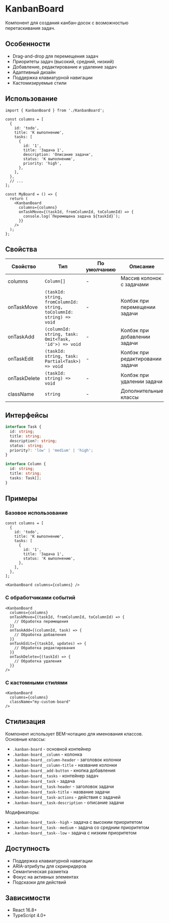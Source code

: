 # KanbanBoard

Компонент для создания канбан-досок с возможностью перетаскивания задач.

## Особенности

- Drag-and-drop для перемещения задач
- Приоритеты задач (высокий, средний, низкий)
- Добавление, редактирование и удаление задач
- Адаптивный дизайн
- Поддержка клавиатурной навигации
- Кастомизируемые стили

## Использование

```tsx
import { KanbanBoard } from './KanbanBoard';

const columns = [
  {
    id: 'todo',
    title: 'К выполнению',
    tasks: [
      {
        id: '1',
        title: 'Задача 1',
        description: 'Описание задачи',
        status: 'К выполнению',
        priority: 'high',
      },
    ],
  },
  // ...
];

const MyBoard = () => {
  return (
    <KanbanBoard
      columns={columns}
      onTaskMove={(taskId, fromColumnId, toColumnId) => {
        console.log(`Перемещена задача ${taskId}`);
      }}
    />
  );
};
```

## Свойства

| Свойство | Тип | По умолчанию | Описание |
|----------|-----|--------------|-----------|
| columns | `Column[]` | - | Массив колонок с задачами |
| onTaskMove | `(taskId: string, fromColumnId: string, toColumnId: string) => void` | - | Колбэк при перемещении задачи |
| onTaskAdd | `(columnId: string, task: Omit<Task, 'id'>) => void` | - | Колбэк при добавлении задачи |
| onTaskEdit | `(taskId: string, task: Partial<Task>) => void` | - | Колбэк при редактировании задачи |
| onTaskDelete | `(taskId: string) => void` | - | Колбэк при удалении задачи |
| className | `string` | - | Дополнительные классы |

## Интерфейсы

```typescript
interface Task {
  id: string;
  title: string;
  description?: string;
  status: string;
  priority?: 'low' | 'medium' | 'high';
}

interface Column {
  id: string;
  title: string;
  tasks: Task[];
}
```

## Примеры

### Базовое использование

```tsx
const columns = [
  {
    id: 'todo',
    title: 'К выполнению',
    tasks: [
      {
        id: '1',
        title: 'Задача 1',
        status: 'К выполнению',
      },
    ],
  },
];

<KanbanBoard columns={columns} />
```

### С обработчиками событий

```tsx
<KanbanBoard
  columns={columns}
  onTaskMove={(taskId, fromColumnId, toColumnId) => {
    // Обработка перемещения
  }}
  onTaskAdd={(columnId, task) => {
    // Обработка добавления
  }}
  onTaskEdit={(taskId, updates) => {
    // Обработка редактирования
  }}
  onTaskDelete={(taskId) => {
    // Обработка удаления
  }}
/>
```

### С кастомными стилями

```tsx
<KanbanBoard
  columns={columns}
  className="my-custom-board"
/>
```

## Стилизация

Компонент использует BEM-нотацию для именования классов. Основные классы:

- `.kanban-board` - основной контейнер
- `.kanban-board__column` - колонка
- `.kanban-board__column-header` - заголовок колонки
- `.kanban-board__column-title` - название колонки
- `.kanban-board__add-button` - кнопка добавления
- `.kanban-board__tasks` - контейнер задач
- `.kanban-board__task` - задача
- `.kanban-board__task-header` - заголовок задачи
- `.kanban-board__task-title` - название задачи
- `.kanban-board__task-actions` - действия с задачей
- `.kanban-board__task-description` - описание задачи

Модификаторы:
- `.kanban-board__task--high` - задача с высоким приоритетом
- `.kanban-board__task--medium` - задача со средним приоритетом
- `.kanban-board__task--low` - задача с низким приоритетом

## Доступность

- Поддержка клавиатурной навигации
- ARIA-атрибуты для скринридеров
- Семантическая разметка
- Фокус на активных элементах
- Подсказки для действий

## Зависимости

- React 16.8+
- TypeScript 4.0+ 